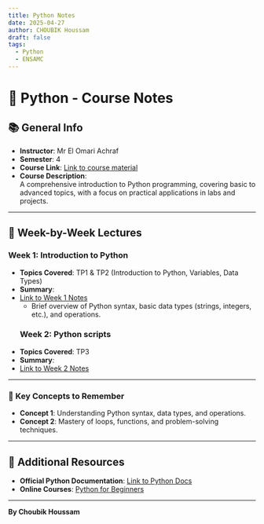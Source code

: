 ```yaml
---
title: Python Notes
date: 2025-04-27
author: CHOUBIK Houssam
draft: false
tags:
  - Python
  - ENSAMC
---
```



# 🐍 Python - Course Notes

## 📚 General Info
- **Instructor**: Mr El Omari Achraf 
- **Semester**: 4  
- **Course Link**: [Link to course material](https://app.ensamien.com/cours/programmation-python/docs/cSRzZceUG1DlqbZANMki)  
- **Course Description**:  
  A comprehensive introduction to Python programming, covering basic to advanced topics, with a focus on practical applications in labs and projects.

---

## 📅 Week-by-Week Lectures
### Week 1: Introduction to Python  
- **Topics Covered**: TP1 & TP2 (Introduction to Python, Variables, Data Types)
- **Summary**: 
- [Link to Week 1 Notes](Python-week1.md)  
  - Brief overview of Python syntax, basic data types (strings, integers, etc.), and operations.
  ### Week 2:  Python  scripts
- **Topics Covered**: TP3
- **Summary**:  
- [Link to Week 2 Notes](Python-week2.md)  


---

### 🧠 Key Concepts to Remember
- **Concept 1**: Understanding Python syntax, data types, and operations.
- **Concept 2**: Mastery of loops, functions, and problem-solving techniques.

---

## 🔗 Additional Resources
- **Official Python Documentation**: [Link to Python Docs](https://docs.python.org)
- **Online Courses**: [Python for Beginners](https://www.w3schools.com/python/)

---

**By Choubik Houssam**

